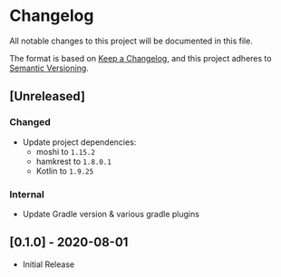 # Changelog
All notable changes to this project will be documented in this file.

The format is based on [Keep a Changelog](https://keepachangelog.com/en/1.0.0/),
and this project adheres to [Semantic Versioning](https://semver.org/spec/v2.0.0.html).

## [Unreleased]

### Changed

* Update project dependencies:
    * moshi to `1.15.2`
    * hamkrest to `1.8.0.1`
    * Kotlin to `1.9.25`

### Internal

- Update Gradle version & various gradle plugins

## [0.1.0] - 2020-08-01

* Initial Release
